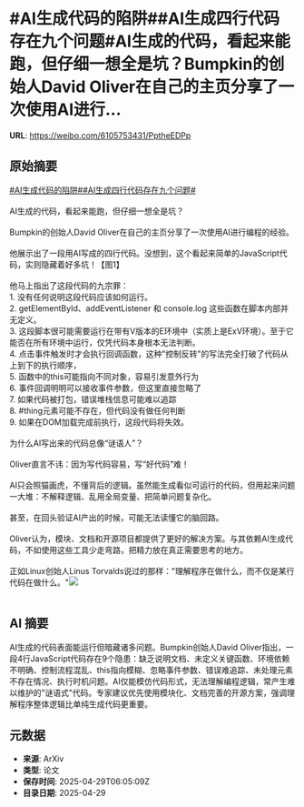 # #AI生成代码的陷阱##AI生成四行代码存在九个问题#AI生成的代码，看起来能跑，但仔细一想全是坑？Bumpkin的创始人David Oliver在自己的主页分享了一次使用AI进行...

**URL**: https://weibo.com/6105753431/PptheEDPp

## 原始摘要

<a href="https://m.weibo.cn/search?containerid=231522type%3D1%26t%3D10%26q%3D%23AI%E7%94%9F%E6%88%90%E4%BB%A3%E7%A0%81%E7%9A%84%E9%99%B7%E9%98%B1%23&amp;extparam=%23AI%E7%94%9F%E6%88%90%E4%BB%A3%E7%A0%81%E7%9A%84%E9%99%B7%E9%98%B1%23" data-hide=""><span class="surl-text">#AI生成代码的陷阱#</span></a><a href="https://m.weibo.cn/search?containerid=231522type%3D1%26t%3D10%26q%3D%23AI%E7%94%9F%E6%88%90%E5%9B%9B%E8%A1%8C%E4%BB%A3%E7%A0%81%E5%AD%98%E5%9C%A8%E4%B9%9D%E4%B8%AA%E9%97%AE%E9%A2%98%23&amp;extparam=%23AI%E7%94%9F%E6%88%90%E5%9B%9B%E8%A1%8C%E4%BB%A3%E7%A0%81%E5%AD%98%E5%9C%A8%E4%B9%9D%E4%B8%AA%E9%97%AE%E9%A2%98%23" data-hide=""><span class="surl-text">#AI生成四行代码存在九个问题#</span></a><br><br>AI生成的代码，看起来能跑，但仔细一想全是坑？<br><br>Bumpkin的创始人David Oliver在自己的主页分享了一次使用AI进行编程的经验。<br><br>他展示出了一段用AI写成的四行代码。没想到，这个看起来简单的JavaScript代码，实则隐藏着好多坑！【图1】<br><br>他马上指出了这段代码的九宗罪：<br>1. 没有任何说明这段代码应该如何运行。<br>2. getElementById、addEventListener 和 console.log 这些函数在脚本内部并无定义。<br>3. 这段脚本很可能需要运行在带有V版本的E环境中（实质上是ExV环境）。至于它能否在所有环境中运行，仅凭代码本身根本无法判断。<br>4. 点击事件触发时才会执行回调函数，这种"控制反转"的写法完全打破了代码从上到下的执行顺序，<br>5. 函数中的this可能指向不同对象，容易引发意外行为<br>6. 事件回调明明可以接收事件参数，但这里直接忽略了<br>7. 如果代码被打包，错误堆栈信息可能难以追踪<br>8. #thing元素可能不存在，但代码没有做任何判断<br>9. 如果在DOM加载完成前执行，这段代码将失效。<br><br>为什么AI写出来的代码总像“谜语人”？<br><br>Oliver直言不讳：因为写代码容易，写“好代码”难！<br><br>AI只会照猫画虎，不懂背后的逻辑。虽然能生成看似可运行的代码，但用起来问题一大堆：不解释逻辑、乱用全局变量、把简单问题复杂化。<br><br>甚至，在回头验证AI产出的时候，可能无法读懂它的脑回路。<br><br>Oliver认为，模块、文档和开源项目都提供了更好的解决方案。与其依赖AI生成代码，不如使用这些工具少走弯路，把精力放在真正需要思考的地方。<br><br>正如Linux创始人Linus Torvalds说过的那样："理解程序在做什么，而不仅是某行代码在做什么。"<img style="" src="https://tvax2.sinaimg.cn/large/006Fd7o3gy1i0xfpks1fij314g0diwg6.jpg" referrerpolicy="no-referrer"><br><br>

## AI 摘要

AI生成的代码表面能运行但暗藏诸多问题。Bumpkin创始人David Oliver指出，一段4行JavaScript代码存在9个隐患：缺乏说明文档、未定义关键函数、环境依赖不明确、控制流程混乱、this指向模糊、忽略事件参数、错误难追踪、未处理元素不存在情况、执行时机问题。AI仅能模仿代码形式，无法理解编程逻辑，常产生难以维护的"谜语式"代码。专家建议优先使用模块化、文档完善的开源方案，强调理解程序整体逻辑比单纯生成代码更重要。

## 元数据

- **来源**: ArXiv
- **类型**: 论文
- **保存时间**: 2025-04-29T06:05:09Z
- **目录日期**: 2025-04-29
